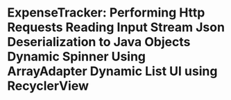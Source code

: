 # ExpenseTracker: Performing Http Requests Reading Input Stream Json Deserialization to Java Objects Dynamic Spinner Using ArrayAdapter Dynamic List UI  using RecyclerView
